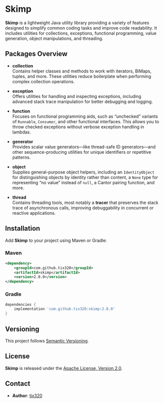 # Skimp

**Skimp** is a lightweight Java utility library providing a variety of features designed to simplify common coding tasks and improve code readability. It includes utilities for collections, exceptions, functional programming, value generation, object manipulations, and threading.

## Packages Overview

- **collection**  
  Contains helper classes and methods to work with iterators, BiMaps, tuples, and more. These utilities reduce boilerplate when performing complex collection operations.

- **exception**  
  Offers utilities for handling and inspecting exceptions, including advanced stack trace manipulation for better debugging and logging.

- **function**  
  Focuses on functional programming aids, such as “unchecked” variants of `Runnable`, `Consumer`, and other functional interfaces. This allows you to throw checked exceptions without verbose exception handling in lambdas.

- **generator**  
  Provides scalar value generators—like thread-safe ID generators—and other sequence-producing utilities for unique identifiers or repetitive patterns.

- **object**  
  Supplies general-purpose object helpers, including an `IdentityObject` for distinguishing objects by identity rather than content, a `None` type for representing “no value” instead of `null`, a Cantor pairing function, and more.

- **thread**  
  Contains threading tools, most notably a **tracer** that preserves the stack trace of asynchronous calls, improving debuggability in concurrent or reactive applications.

## Installation

Add **Skimp** to your project using Maven or Gradle:

### Maven

```xml
<dependency>
    <groupId>com.github.tix320</groupId>
    <artifactId>skimp</artifactId>
    <version>2.0.0</version>
</dependency>
```

### Gradle

```groovy
dependencies {
    implementation 'com.github.tix320:skimp:2.0.0'
}
```

## Versioning

This project follows [Semantic Versioning](https://semver.org/).

## License

**Skimp** is released under the [Apache License, Version 2.0](LICENSE).

## Contact

- **Author**: [tix320](https://github.com/tix320)